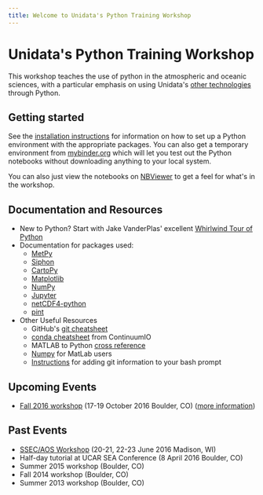 ```yaml
---
title: Welcome to Unidata's Python Training Workshop
---
```

# Unidata's Python Training Workshop

This workshop teaches the use of python in the atmospheric and oceanic sciences,
with a particular emphasis on using Unidata's
[other technologies](https://www.unidata.ucar.edu/software/) through Python.

## Getting started
See the [installation instructions](installation.html) for information on how
to set up a Python environment with the appropriate packages. You can also get
a temporary environment from
[mybinder.org](http://mybinder.org/repo/Unidata/unidata-python-workshop) which
will let you test out the Python notebooks without downloading anything to your
local system.

You can also just view the notebooks on
[NBViewer](http://nbviewer.jupyter.org/github/Unidata/unidata-python-workshop/tree/master/notebooks/)
to get a feel for what's in the workshop.

## Documentation and Resources

- New to Python? Start with Jake VanderPlas' excellent [Whirlwind Tour of Python](http://nbviewer.jupyter.org/github/jakevdp/WhirlwindTourOfPython/blob/master/Index.ipynb)
- Documentation for packages used:
  - [MetPy](http://metpy.readthedocs.io)
  - [Siphon](http://siphon.readthedocs.io)
  - [CartoPy](http://scitools.org.uk/cartopy/docs/latest/index.html)
  - [Matplotlib](http://matplotlib.org)
  - [NumPy](http://docs.scipy.org/doc/numpy/reference/)
  - [Jupyter](https://jupyter.readthedocs.io/en/latest/)
  - [netCDF4-python](http://unidata.github.io/netcdf4-python/)
  - [pint](http://pint.readthedocs.io/)
- Other Useful Resources
  - GitHub's [git cheatsheet](https://services.github.com/kit/downloads/github-git-cheat-sheet.pdf)
  - [conda cheatsheet](http://conda.pydata.org/docs/_downloads/conda-cheatsheet.pdf) from ContinuumIO
  - MATLAB to Python [cross reference](http://mathesaurus.sourceforge.net/matlab-python-xref.pdf)
  - [Numpy](https://docs.scipy.org/doc/numpy/user/numpy-for-matlab-users.html) for MatLab users
  - [Instructions](https://git-scm.com/book/en/v2/Git-in-Other-Environments-Git-in-Bash) for adding git information to your bash prompt

## Upcoming Events
- [Fall 2016 workshop](events/fall2016.html) (17-19 October 2016 Boulder, CO) ([more information](https://www.unidata.ucar.edu/events/2016TrainingWorkshop/))

## Past Events
- [SSEC/AOS Workshop](events/madison2016.html) (20-21, 22-23 June 2016 Madison, WI)
- Half-day tutorial at UCAR SEA Conference (8 April 2016 Boulder, CO)
- Summer 2015 workshop (Boulder, CO)
- Fall 2014 workshop (Boulder, CO)
- Summer 2013 workshop (Boulder, CO)
